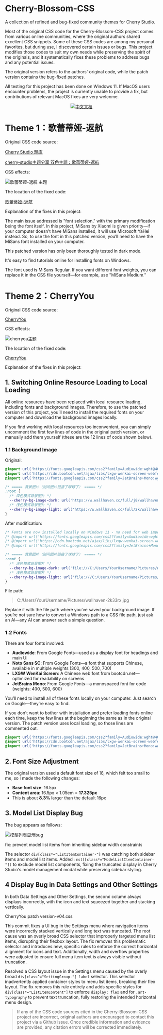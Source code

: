 # Cherry-Blossom-CSS
A collection of refined and bug-fixed community themes for Cherry Studio.

Most of the original CSS code for the Cherry-Blossom-CSS project comes from various online communities, where the original authors shared excellent CSS snippets. Some of these CSS codes are among my personal favorites, but during use, I discovered certain issues or bugs. This project modifies those codes to suit my own needs while preserving the spirit of the originals, and it systematically fixes these problems to address bugs and any potential issues.

The original version refers to the authors' original code, while the patch version contains the bug-fixed patches.

All testing for this project has been done on Windows 11. If MacOS users encounter problems, the project is currently unable to provide a fix, but contributions of relevant MacOS fixes are very welcome.

<p align="center">
  <a href="README - zh.md">
    <img src="https://img.shields.io/badge/中文文档-README--zh.md-blue?style=flat-square" alt="中文文档">
  </a>
</p>



# Theme 1：歌蕾蒂娅-返航

Original CSS code source:

[Cherry Studio 题库](https://cherrycss.com/)

[cherry-studio主题分享 双色主题：歌蕾蒂娅-返航](https://linux.do/t/topic/432753)

CSS effects:

![歌蕾蒂娅-返航 主题](https://github.com/BaseBlank/Cherry-Blossom-CSS/blob/main/imgs/%E6%AD%8C%E8%95%BE%E8%92%82%E5%A8%85-%E8%BF%94%E8%88%AA%20%E4%B8%BB%E9%A2%98.png)

The location of the fixed code:

[歌蕾蒂娅-返航](https://github.com/BaseBlank/Cherry-Blossom-CSS/tree/main/CSS/01%20%E6%AD%8C%E8%95%BE%E8%92%82%E5%A8%85-%E8%BF%94%E8%88%AA)

Explanation of the fixes in this project:

The main issue addressed is "font selection," with the primary modification being the font itself. In this project, MiSans by Xiaomi is given priority—if your computer doesn't have MiSans installed, it will use Microsoft YaHei instead. So, to use the font in this patched version, you’ll need to have the MiSans font installed on your computer.

This patched version has only been thoroughly tested in dark mode.

[Misans]: https://hyperos.mi.com/font/download

It's easy to find tutorials online for installing fonts on Windows.

The font used is MiSans Regular. If you want different font weights, you can replace it in the CSS file yourself—for example, use "MiSans Medium."

# Theme 2：CherryYou

Original CSS code source:

[CherryYou](https://linux.do/t/topic/762150)

CSS effects:

![cherryou主题](https://github.com/BaseBlank/Cherry-Blossom-CSS/blob/main/imgs/CherryYou%E4%B8%BB%E9%A2%98.png)

The location of the fixed code:

[CherryYou](https://github.com/BaseBlank/Cherry-Blossom-CSS/tree/main/CSS/02%20CherryYou)

Explanation of the fixes in this project:

## 1. Switching Online Resource Loading to Local Loading

All online resources have been replaced with local resource loading, including fonts and background images. Therefore, to use the patched version of this project, you’ll need to install the required fonts on your computer and download the background images locally.

If you find working with local resources too inconvenient, you can simply uncomment the first few lines of code in the original patch version, or manually add them yourself (these are the 12 lines of code shown below).

### 1.1 Background Image

Original:

```css
@import url('https://fonts.googleapis.com/css2?family=Audiowide:wght@400&family=Noto+Sans+SC:wght@300;400;500;700&display=swap');
@import url('https://cdn.bootcdn.net/ajax/libs/lxgw-wenkai-screen-webfont/1.7.0/style.min.css');
@import url('https://fonts.googleapis.com/css2?family=JetBrains+Mono:wght@400;500;600&display=swap');

/* ===== 背景图片（别问图片链接了球球了） ===== */
:root {
  /* 深色模式背景图片 */
  --cherry-bg-image-dark: url('https://w.wallhaven.cc/full/j8/wallhaven-j831k5.png');
  /* 浅色模式背景图片 */
  --cherry-bg-image-light: url('https://w.wallhaven.cc/full/2k/wallhaven-2k33rx.jpg');
}

```

After modification:

```css
/* Fonts are now installed locally on Windows 11 - no need for web imports */
/* @import url('https://fonts.googleapis.com/css2?family=Audiowide:wght@400&family=Noto+Sans+SC:wght@300;400;500;700&display=swap'); */
/* @import url('https://cdn.bootcdn.net/ajax/libs/lxgw-wenkai-screen-webfont/1.7.0/style.min.css'); */
/* @import url('https://fonts.googleapis.com/css2?family=JetBrains+Mono:wght@400;500;600&display=swap'); */

/* ===== 背景图片（别问图片链接了球球了） ===== */
:root {
  /* 深色模式背景图片 */
  --cherry-bg-image-dark: url('file:///C:/Users/YourUsername/Pictures/wallhaven-j831k5.png');
  /* 浅色模式背景图片 */
  --cherry-bg-image-light: url('file:///C:/Users/YourUsername/Pictures/wallhaven-2k33rx.jpg');
}

```

File path: 

> C:/Users/YourUsername/Pictures/wallhaven-2k33rx.jpg

Replace it with the file path where you’ve saved your background image. If you’re not sure how to convert a Windows path to a CSS file path, just ask an AI—any AI can answer such a simple question.

### 1.2 Fonts

There are four fonts involved:

- **Audiowide**: From Google Fonts—used as a display font for headings and main UI
- **Noto Sans SC**: From Google Fonts—a font that supports Chinese, available in multiple weights (300, 400, 500, 700)
- **LXGW WenKai Screen**: A Chinese web font from bootcdn.net—optimized for readability on screens
- **JetBrains Mono**: From Google Fonts—a monospaced font for code (weights: 400, 500, 600)

You’ll need to install all of these fonts locally on your computer. Just search on Google—they’re easy to find.

If you don’t want to bother with installation and prefer loading fonts online each time, keep the few lines at the beginning the same as in the original version. The patch version uses local loading, so those lines are commented out.

```css
@import url('https://fonts.googleapis.com/css2?family=Audiowide:wght@400&family=Noto+Sans+SC:wght@300;400;500;700&display=swap');
@import url('https://cdn.bootcdn.net/ajax/libs/lxgw-wenkai-screen-webfont/1.7.0/style.min.css');
@import url('https://fonts.googleapis.com/css2?family=JetBrains+Mono:wght@400;500;600&display=swap');
```

## 2. Font Size Adjustment

The original version used a default font size of 16, which felt too small to me, so I made the following changes:

- **Base font size**: 16.5px
- **Content area**: 16.5px × 1.05em = **17.325px**
- This is about **8.3%** larger than the default 16px

## 3. Model List Display Bug

The bug appears as follows:

![模型列表显示bug](https://github.com/BaseBlank/Cherry-Blossom-CSS/blob/main/imgs/%E6%A8%A1%E5%9E%8B%E5%88%97%E8%A1%A8%E6%98%BE%E7%A4%BAbug.png)

 fix: prevent model list items from inheriting sidebar width constraints

  The selector `div[class*="ListItemContainer-"]` was catching both sidebar items
  and model list items. Added `:not([class*="ModelListItemContainer-"])` to exclude
  model list components, fixing the truncated display in Cherry Studio's model
  management modal while preserving sidebar styling.



## 4 Display Bug in Data Settings and Other Settings

In both Data Settings and Other Settings, the second column always displays incorrectly, with the icon and text squeezed together and stacking vertically.

CherryYou patch version-v04.css

This commit fixes a UI bug in the Settings menu where navigation items were incorrectly stacked vertically and long text was truncated. The root cause was an overly broad CSS selector that improperly targeted menu list items, disrupting their flexbox layout. The fix removes this problematic selector and introduces new, specific rules to enforce the correct horizontal alignment for icons and text. Additionally, width and overflow properties were adjusted to ensure full menu item text is always visible without truncation.

Resolved a CSS layout issue in the Settings menu caused by the overly broad `div[class^="SettingGroup-"] label` selector. This selector inadvertently applied container styles to menu list items, breaking their flex layout. The fix removes this rule entirely and adds specific styles for `div[class*="ListItemContent"]` to enforce `display: flex` and for `.ant-typography` to prevent text truncation, fully restoring the intended horizontal menu design.



> If any of the CSS code sources cited in the Cherry-Blossom-CSS project are incorrect, original authors are encouraged to contact this project via a Github issue. Once credible information and evidence are provided, any citation errors will be corrected immediately.






